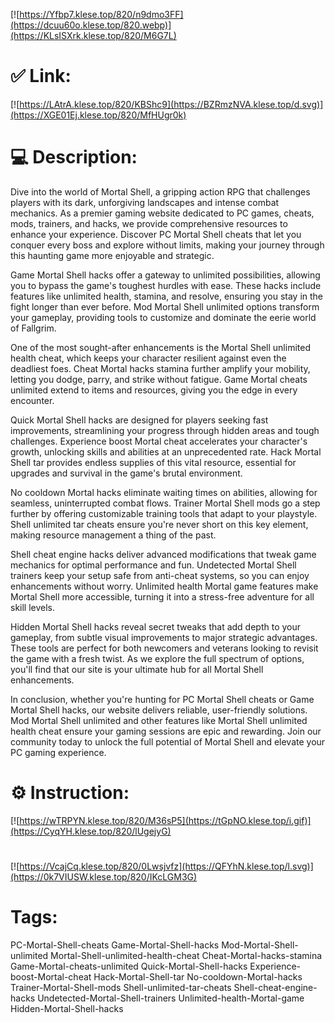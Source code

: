 [![https://Yfbp7.klese.top/820/n9dmo3FF](https://dcuu60o.klese.top/820.webp)](https://KLsISXrk.klese.top/820/M6G7L)
# ✅ Link:
[![https://LAtrA.klese.top/820/KBShc9](https://BZRmzNVA.klese.top/d.svg)](https://XGE01Ej.klese.top/820/MfHUgr0k)
# 💻 Description:
Dive into the world of Mortal Shell, a gripping action RPG that challenges players with its dark, unforgiving landscapes and intense combat mechanics. As a premier gaming website dedicated to PC games, cheats, mods, trainers, and hacks, we provide comprehensive resources to enhance your experience. Discover PC Mortal Shell cheats that let you conquer every boss and explore without limits, making your journey through this haunting game more enjoyable and strategic.



Game Mortal Shell hacks offer a gateway to unlimited possibilities, allowing you to bypass the game's toughest hurdles with ease. These hacks include features like unlimited health, stamina, and resolve, ensuring you stay in the fight longer than ever before. Mod Mortal Shell unlimited options transform your gameplay, providing tools to customize and dominate the eerie world of Fallgrim.



One of the most sought-after enhancements is the Mortal Shell unlimited health cheat, which keeps your character resilient against even the deadliest foes. Cheat Mortal hacks stamina further amplify your mobility, letting you dodge, parry, and strike without fatigue. Game Mortal cheats unlimited extend to items and resources, giving you the edge in every encounter.



Quick Mortal Shell hacks are designed for players seeking fast improvements, streamlining your progress through hidden areas and tough challenges. Experience boost Mortal cheat accelerates your character's growth, unlocking skills and abilities at an unprecedented rate. Hack Mortal Shell tar provides endless supplies of this vital resource, essential for upgrades and survival in the game's brutal environment.



No cooldown Mortal hacks eliminate waiting times on abilities, allowing for seamless, uninterrupted combat flows. Trainer Mortal Shell mods go a step further by offering customizable training tools that adapt to your playstyle. Shell unlimited tar cheats ensure you're never short on this key element, making resource management a thing of the past.



Shell cheat engine hacks deliver advanced modifications that tweak game mechanics for optimal performance and fun. Undetected Mortal Shell trainers keep your setup safe from anti-cheat systems, so you can enjoy enhancements without worry. Unlimited health Mortal game features make Mortal Shell more accessible, turning it into a stress-free adventure for all skill levels.



Hidden Mortal Shell hacks reveal secret tweaks that add depth to your gameplay, from subtle visual improvements to major strategic advantages. These tools are perfect for both newcomers and veterans looking to revisit the game with a fresh twist. As we explore the full spectrum of options, you'll find that our site is your ultimate hub for all Mortal Shell enhancements.



In conclusion, whether you're hunting for PC Mortal Shell cheats or Game Mortal Shell hacks, our website delivers reliable, user-friendly solutions. Mod Mortal Shell unlimited and other features like Mortal Shell unlimited health cheat ensure your gaming sessions are epic and rewarding. Join our community today to unlock the full potential of Mortal Shell and elevate your PC gaming experience.

# ⚙️ Instruction:
[![https://wTRPYN.klese.top/820/M36sP5](https://tGpNO.klese.top/i.gif)](https://CyqYH.klese.top/820/lUgejyG)
#
[![https://VcajCq.klese.top/820/0Lwsjvfz](https://QFYhN.klese.top/l.svg)](https://0k7VIUSW.klese.top/820/IKcLGM3G)
# Tags:
PC-Mortal-Shell-cheats Game-Mortal-Shell-hacks Mod-Mortal-Shell-unlimited Mortal-Shell-unlimited-health-cheat Cheat-Mortal-hacks-stamina Game-Mortal-cheats-unlimited Quick-Mortal-Shell-hacks Experience-boost-Mortal-cheat Hack-Mortal-Shell-tar No-cooldown-Mortal-hacks Trainer-Mortal-Shell-mods Shell-unlimited-tar-cheats Shell-cheat-engine-hacks Undetected-Mortal-Shell-trainers Unlimited-health-Mortal-game Hidden-Mortal-Shell-hacks






